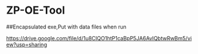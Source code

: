 # ZP-OE-Tool
##Encapsulated exe,Put with data files when run

https://drive.google.com/file/d/1u8CIQO1htP1caBpP5JA6AvIQbtwRwBm5/view?usp=sharing

